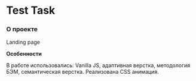 # Test Task

### О проекте

Landing page

**Особенности**

В работе использовались: Vanilla JS, адаптивная верстка, методология БЭМ, семантическая верстка. Реализована CSS анимация.
